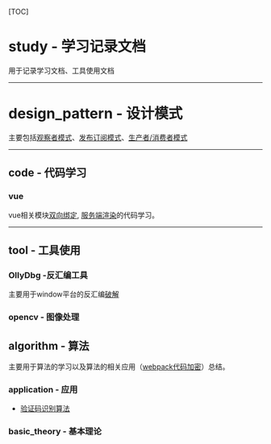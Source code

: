 [TOC]
# study - 学习记录文档

用于记录学习文档、工具使用文档

-------------------------------------------------------------
# design_pattern - 设计模式
  主要包括[观察者模式](./design_pattern/observer_pattern.md)、[发布订阅模式](design_pattern\publish_subscribe.md)、[生产者/消费者模式](./design_pattern/production_consumer.md)
  
--------------------------------------------------------------
## code - 代码学习

### vue
  vue相关模块[双向绑定](./code/vue/core_study.md), [服务端渲染](./code/vue.core_study.md)的代码学习。


--------------------------------------------------------------
## tool - 工具使用
###  OllyDbg -反汇编工具
  主要用于window平台的反汇编[破解](./tool/OllyDbg/index.md)
### opencv - 图像处理
## algorithm - 算法
  主要用于算法的学习以及算法的相关应用（[webpack代码加密](./algorithm/application/webpack_code_encrypt.md)）总结。
### application - 应用
* [验证码识别算法](./algorithm/application/verification_code_recognize.md)
### basic_theory - 基本理论
